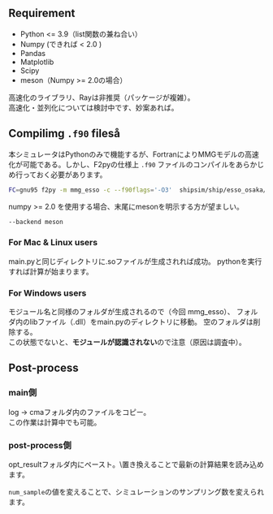 ## Requirement
- Python <= 3.9（list関数の兼ね合い）
- Numpy (できれば < 2.0 )
- Pandas
- Matplotlib
- Scipy
- meson（Numpy >= 2.0の場合）

高速化のライブラリ、Rayは非推奨（パッケージが複雑）。\
高速化・並列化については検討中です、妙案あれば。

## Compilimg `.f90` fileså

本シミュレータはPythonのみで機能するが、FortranによりMMGモデルの高速化が可能である。しかし、F2pyの仕様上 `.f90` ファイルのコンパイルをあらかじめ行っておく必要があります。

```bash
FC=gnu95 f2py -m mmg_esso -c --f90flags='-O3'  shipsim/ship/esso_osaka/f2py_mmg/mmg_esso_osaka_verctor_input.f90 
```

numpy >= 2.0 を使用する場合、末尾にmesonを明示する方が望ましい。
```bash
--backend meson
```

### For Mac & Linux users
main.pyと同じディレクトリに.soファイルが生成されれば成功。
pythonを実行すれば計算が始まります。

### For Windows users
モジュール名と同様のフォルダが生成されるので（今回 mmg_esso）、
フォルダ内のlibファイル（.dll）をmain.pyのディレクトリに移動。
空のフォルダは削除する。\
この状態でないと、**モジュールが認識されない**ので注意（原因は調査中）。


## Post-process
### main側
log -> cmaフォルダ内のファイルをコピー。\
この作業は計算中でも可能。
### post-process側
opt_resultフォルダ内にペースト。\置き換えることで最新の計算結果を読み込めます。

`num_sample`の値を変えることで、シミュレーションのサンプリング数を変えられます。

